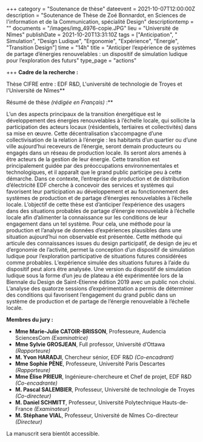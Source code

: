 +++
category = "Soutenance de thèse"
dateevent = 2021-10-07T12:00:00Z
description = "Soutenance de Thèse de Zoé Bonnardot, en Sciences de l'information et de la Communication, spécialité Design"
descriptiontemp = ""
documents = "/images/img_4976-copie.JPG"
lieu = "Université de Nîmes"
publishDate = 2021-10-20T13:31:10Z
tags = ["Anticipation", " Simulation", "Design Ludique", "Ergonomie", "Expérience", "Energie", "Transition Design"]
time = "14h"
title = "Anticiper l’expérience de systèmes de partage d’énergies renouvelables : un dispositif de simulation ludique pour l’exploration des futurs"
type_page = "actions"

+++
**Cadre de la recherche :** 

Thèse CIFRE entre : EDF R&D, L'université de technologie de Troyes et l'Université de Nîmes**  
  
Résumé de thèse _(rédigée en Français)_ :**  

L’un des aspects principaux de la transition énergétique est le développement des énergies renouvelables à l’échelle locale, qui sollicite la participation des acteurs locaux (résidentiels, tertiaires et collectivités) dans sa mise en œuvre. Cette décentralisation s’accompagne d’une collectivisation de la relation à l’énergie : les habitants d’un quartier ou d’une ville aujourd’hui receveurs de l’énergie, seront demain producteurs ou engagés dans un réseau de production locale. Ils seront alors amenés à être acteurs de la gestion de leur énergie. Cette transition est principalement guidée par des préoccupations environnementales et technologiques, et il apparaît que le grand public participe peu à cette démarche. Dans ce contexte, l’entreprise de production et de distribution d’électricité EDF cherche à concevoir des services et systèmes qui favorisent leur participation au développement et au fonctionnement des systèmes de production et de partage d’énergies renouvelables à l’échelle locale. L’objectif de cette thèse est d’anticiper l’expérience des usagers dans des situations probables de partage d’énergie renouvelable à l’échelle locale afin d’alimenter la connaissance sur les conditions de leur engagement dans un tel système. Pour cela, une méthode pour la production et l’analyse de données d’expériences plausibles dans une situation aujourd’hui non observable est présentée. Cette méthode qui articule des connaissances issues du design participatif, de design de jeu et d’ergonomie de l’activité, permet la conception d’un dispositif de simulation ludique pour l’exploration participative de situations futures considérées comme probables. L’expérience simulée des situations futures à l’aide du dispositif peut alors être analysée. Une version du dispositif de simulation ludique sous la forme d’un jeu de plateau a été expérimentée lors de la Biennale du Design de Saint-Etienne édition 2019 avec un public non choisi. L’analyse des quatorze sessions d’expérimentation a permis de déterminer des conditions qui favorisent l’engagement du grand public dans un système de production et de partage de l’énergie renouvelable à l’échelle locale.

**Membres du jury :** 

* **Mme Marie-Julie CATOIR-BRISSON**, Professeure, Audencia SciencesCom _(Examinatrice)_ 
* **Mme Sylvie GROSJEAN**, Full professor, Université d’Ottawa _(Rapporteure)_
* **M. Yvon HARADJI**, Chercheur sénior, EDF R&D _(Co-encadrant)_ 
* **Mme Sophie PÈNE**, Professeure, Université Paris Descartes _(Rapporteure)_
* **Mme Élise PRIEUR**, Ingénieure-chercheure et Chef de projet, EDF R&D _(Co-encadrante)_ 
* **M. Pascal SALEMBIER**, Professeur, Université de technologie de Troyes _(Co-directeur)_
* **M. Daniel SCHMITT**, Professeur, Université Polytechnique Hauts-de-France _(Examinateur)_ 
* **M. Stéphane VIAL**, Professeur, Université de Nîmes Co-directeur _(Directeur)_

La manuscrit sera bientôt accessible. 